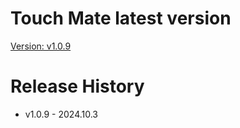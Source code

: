 # Touch Mate latest version
[Version: v1.0.9](TouchMate_v1.0.9.apk)

# Release History
- v1.0.9 - 2024.10.3
